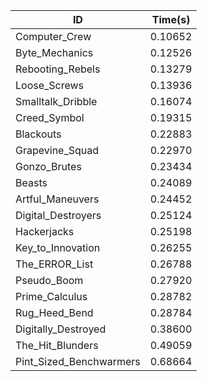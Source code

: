 |ID|Time(s)|
|-|-|
|Computer_Crew|0.10652|
|Byte_Mechanics|0.12526|
|Rebooting_Rebels|0.13279|
|Loose_Screws|0.13936|
|Smalltalk_Dribble|0.16074|
|Creed_Symbol|0.19315|
|Blackouts|0.22883|
|Grapevine_Squad|0.22970|
|Gonzo_Brutes|0.23434|
|Beasts|0.24089|
|Artful_Maneuvers|0.24452|
|Digital_Destroyers|0.25124|
|Hackerjacks|0.25198|
|Key_to_Innovation|0.26255|
|The_ERROR_List|0.26788|
|Pseudo_Boom|0.27920|
|Prime_Calculus|0.28782|
|Rug_Heed_Bend|0.28784|
|Digitally_Destroyed|0.38600|
|The_Hit_Blunders|0.49059|
|Pint_Sized_Benchwarmers|0.68664|
